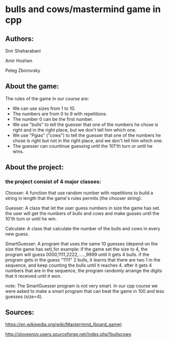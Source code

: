 # bulls and cows/mastermind game in cpp

## Authors:

Snir Shaharabani

Amir Hoshen

Peleg Zborovsky

## About the game:

The rules of the game in our course are:

* We can use sizes from 1 to 10.
* The numbers are from 0 to 9 with repetitions.
* The number 0 can be the first number.
* We use "bulls" to tell the guesser that one of the numbers he chose is right and in the right place, but we don't tell him which one.
* We use "Pgias" ("cows") to tell the guesser that one of the numbers he chose is right but not in the right place, and we don't tell him which one.
* The guesser can countinue guessing until the 101'th turn or until he wins. 

## About the project:

### the project consist of 4 major classes:

Chooser: A function that use random number with repetitions to build a string in length that the game's rules permits (the chooser string).

Guesser: A class that let the user guess numbers in size the game has set. the user will get the numbers of bulls and cows and make gusses until the 10'th turn or until he win.

Calculate: A class that calculate the number of the bulls and cows in every new guess.

SmartGuesser: A program that uses the same 10 guesses (depend on the size the game has set),for example: if the game set the size to 4, the program will guess 0000,1111,2222,.....,9999 until it gets 4 bulls.
              if the program gets in the guess "1111" 2 bulls, it learns that there are two 1 in the sequence, and keep counting the bulls until it reaches 4.
              after it gets 4 numbers that are in the sequence, the program randomly arrange the digits that it received until it won. 

note: The SmartGuesser program is not very smart. In our cpp course we were asked to make a smart program that can beat the game in 100 and less guesses (size=4).

## Sources:

https://en.wikipedia.org/wiki/Mastermind_(board_game)

http://slovesnov.users.sourceforge.net/index.php?bullscows
